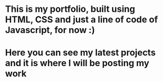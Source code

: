 # This is my portfolio, built using HTML, CSS and just a line of code of Javascript, for now :)
# Here you can see my latest projects and it is where I will be posting my work
